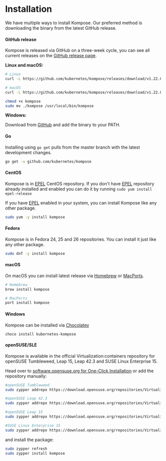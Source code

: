 # Installation

We have multiple ways to install Kompose. Our preferred method is downloading the binary from the latest GitHub release.

#### GitHub release

Kompose is released via GitHub on a three-week cycle, you can see all current releases on the [GitHub release page](https://github.com/kubernetes/kompose/releases).

__Linux and macOS:__

```sh
# Linux
curl -L https://github.com/kubernetes/kompose/releases/download/v1.22.0/kompose-linux-amd64 -o kompose

# macOS
curl -L https://github.com/kubernetes/kompose/releases/download/v1.22.0/kompose-darwin-amd64 -o kompose

chmod +x kompose
sudo mv ./kompose /usr/local/bin/kompose
```

__Windows:__

Download from [GitHub](https://github.com/kubernetes/kompose/releases/download/v1.22.0/kompose-windows-amd64.exe) and add the binary to your PATH.

#### Go

Installing using `go get` pulls from the master branch with the latest development changes.

```sh
go get -u github.com/kubernetes/kompose
```

#### CentOS

Kompose is in [EPEL](https://fedoraproject.org/wiki/EPEL) CentOS repository.
If you don't have [EPEL](https://fedoraproject.org/wiki/EPEL) repository already installed and enabled you can do it by running  `sudo yum install epel-release`

If you have [EPEL](https://fedoraproject.org/wiki/EPEL) enabled in your system, you can install Kompose like any other package.

```bash
sudo yum -y install kompose
```

#### Fedora
Kompose is in Fedora 24, 25 and 26 repositories. You can install it just like any other package.

```bash
sudo dnf -y install kompose
```

#### macOS
On macOS you can install latest release via [Homebrew](https://brew.sh) or [MacPorts](https://www.macports.org/).

```bash
# Homebrew
brew install kompose

# MacPorts
port install kompose
```

#### Windows
Kompose can be installed via [Chocolatey](https://chocolatey.org/packages/kubernetes-kompose)

```console
choco install kubernetes-kompose
```

#### openSUSE/SLE
Kompose is available in the official Virtualization:containers repository for openSUSE Tumbleweed, Leap 15, Leap 42.3 and SUSE Linux Enterprise 15.

Head over to [software.opensuse.org for One-Click Installation](https://software.opensuse.org//download.html?project=Virtualization%3Acontainers&package=kompose) or add the repository manually:
```bash
#openSUSE Tumbleweed
sudo zypper addrepo https://download.opensuse.org/repositories/Virtualization:containers/openSUSE_Tumbleweed/Virtualization:containers.repo

#openSUSE Leap 42.3
sudo zypper addrepo https://download.opensuse.org/repositories/Virtualization:containers/openSUSE_Leap_42.3/Virtualization:containers.repo

#openSUSE Leap 15
sudo zypper addrepo https://download.opensuse.org/repositories/Virtualization:/containers/openSUSE_Leap_15.2/Virtualization:containers.repo

#SUSE Linux Enterprise 15
sudo zypper addrepo https://download.opensuse.org/repositories/Virtualization:containers/SLE_15/Virtualization:containers.repo
```
and install the package:
```bash
sudo zypper refresh
sudo zypper install kompose
```
